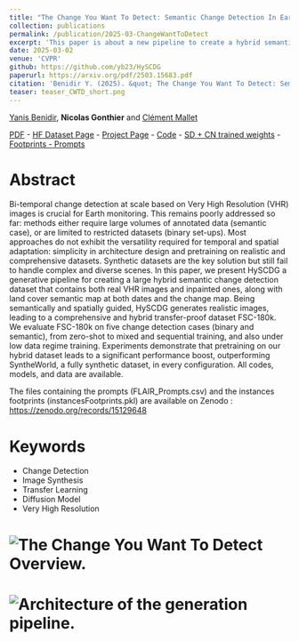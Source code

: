 ```yaml
---
title: "The Change You Want To Detect: Semantic Change Detection In Earth Observation With Hybrid Data Generation"
collection: publications
permalink: /publication/2025-03-ChangeWantToDetect
excerpt: 'This paper is about a new pipeline to create a hybrid semantic change detection dataset for pretraining models. We provide a comprehensive evaluation of transfer learning on 5 different datasets and 4 scenarios.'
date: 2025-03-02
venue: 'CVPR'
github: https://github.com/yb23/HySCDG
paperurl: https://arxiv.org/pdf/2503.15683.pdf
citation: 'Benidir Y. (2025). &quot; The Change You Want To Detect: Semantic Change Detection In Earth Observation With Hybrid Data Generation&quot; <i>CVPR</i>.'
teaser: teaser_CWTD_short.png
---
```


[Yanis Benidir](https://yb23.github.io/), **Nicolas Gonthier** and [Clément Mallet](https://www.umr-lastig.fr/clement-mallet/)

[PDF](https://arxiv.org/abs/2503.15683) - [HF Dataset Page](https://huggingface.co/datasets/Yanis236/FSC-ZIP) - [Project Page](https://yb23.github.io/projects/cywd/) - [Code](https://github.com/yb23/HySCDG) - [SD + CN trained weights](https://huggingface.co/Yanis236/HySCDG) - [Footprints - Prompts](https://zenodo.org/records/15129648)

Abstract
======

Bi-temporal change detection at scale based on Very High Resolution (VHR) images is crucial for Earth monitoring. This remains poorly addressed so far: methods either require large volumes of annotated data (semantic case), or are limited to restricted datasets (binary set-ups). Most approaches do not exhibit the versatility required for temporal and spatial adaptation: simplicity in architecture design and pretraining on realistic and comprehensive datasets. Synthetic datasets are the key solution but still fail to handle complex and diverse scenes. In this paper, we present HySCDG a generative pipeline for creating a large hybrid semantic change detection dataset that contains both real VHR images and inpainted ones, along with land cover semantic map at both dates and the change map. Being semantically and spatially guided, HySCDG generates realistic images, leading to a comprehensive and hybrid transfer-proof dataset FSC-180k. We evaluate FSC-180k on five change detection cases (binary and semantic), from zero-shot to mixed and sequential training, and also under low data regime training. Experiments demonstrate that pretraining on our hybrid dataset leads to a significant performance boost, outperforming SyntheWorld, a fully synthetic dataset, in every configuration. All codes, models, and data are available.

The files containing the prompts (FLAIR_Prompts.csv) and the instances footprints (instancesFootprints.pkl) are available on Zenodo : https://zenodo.org/records/15129648

Keywords
======
* Change Detection
* Image Synthesis
* Transfer Learning
* Diffusion Model
* Very High Resolution

# ![The Change You Want To Detect Overview.](https://ngonthier.github.io/images/teaser_CWTD.png)

# ![Architecture of the generation pipeline.](https://ngonthier.github.io/images/pipeline_CWTD.png)
